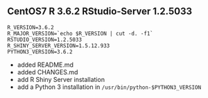 
## CentOS7 R 3.6.2 RStudio-Server 1.2.5033

```
R_VERSION=3.6.2
R_MAJOR_VERSION=`echo $R_VERSION | cut -d. -f1`
RSTUDIO_VERSION=1.2.5033
R_SHINY_SERVER_VERSION=1.5.12.933
PYTHON3_VERSION=3.6.2
```

- added README.md
- added CHANGES.md
- add R Shiny Server installation
- add a Python 3 installation in `/usr/bin/python-$PYTHON3_VERSION`
